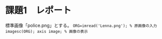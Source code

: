 
# 課題1　レポート

標準画像「police.png」とする。
`ORG=imread('Lenna.png'); % 原画像の入力`
`imagesc(ORG); axis image; % 画像の表示`

